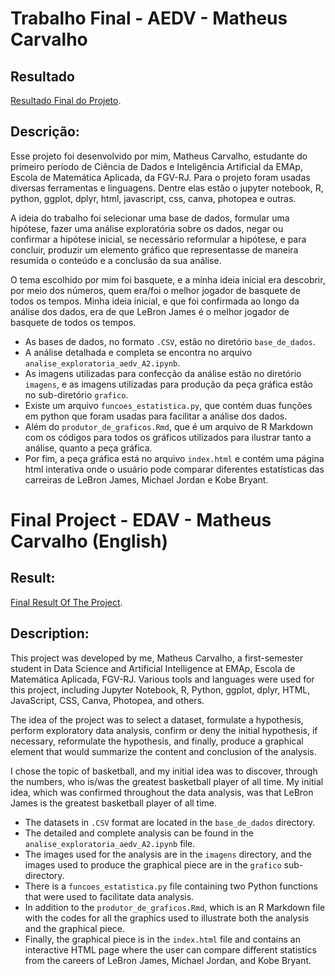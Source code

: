 # Trabalho Final - AEDV - Matheus Carvalho
## Resultado

[Resultado Final do Projeto](https://matcarvalho21.github.io/best_nba_player_of_all_time/).

## Descrição:
Esse projeto foi desenvolvido por mim, Matheus Carvalho, estudante do primeiro período de Ciência de Dados e Inteligência Artificial da EMAp, Escola de Matemática Aplicada, da FGV-RJ. Para o projeto foram usadas diversas ferramentas e linguagens. Dentre elas estão o jupyter notebook, R, python, ggplot, dplyr, html, javascript, css, canva, photopea e outras. 

A ideia do trabalho foi selecionar uma base de dados, formular uma hipótese, fazer uma análise exploratória sobre os dados, negar ou confirmar a hipótese inicial, se necessário reformular a hipótese, e para concluir, produzir um elemento gráfico que representasse de maneira resumida o conteúdo e a conclusão da sua análise. 

O tema escolhido por mim foi basquete, e a minha ideia inicial era descobrir, por meio dos números, quem era/foi o melhor jogador de basquete de todos os tempos. Minha ideia inicial, e que foi confirmada ao longo da análise dos dados, era de que LeBron James é o melhor jogador de basquete de todos os tempos. 

* As bases de dados, no formato `.CSV`, estão no diretório `base_de_dados`. 
* A análise detalhada e completa se encontra no arquivo `analise_exploratoria_aedv_A2.ipynb`. 
* As imagens utilizadas para confecção da análise estão no diretório `imagens`, e as imagens utilizadas para produção da peça gráfica estão no sub-diretório `grafico`. 
* Existe um arquivo `funcoes_estatistica.py`, que contém duas funções em python que foram usadas para facilitar a análise dos dados. 
* Além do `produtor_de_graficos.Rmd`, que é um arquivo de R Markdown com os códigos para todos os gráficos utilizados para ilustrar tanto a análise, quanto a peça gráfica. 
* Por fim, a peça gráfica está no arquivo `index.html` e contém uma página html interativa onde o usuário pode comparar diferentes estatísticas das carreiras de LeBron James, Michael Jordan e Kobe Bryant.
 
# Final Project - EDAV - Matheus Carvalho (English)
## Result:

[Final Result Of The Project](https://matcarvalho21.github.io/best_nba_player_of_all_time/).

## Description:
This project was developed by me, Matheus Carvalho, a first-semester student in Data Science and Artificial Intelligence at EMAp, Escola de Matemática Aplicada, FGV-RJ. Various tools and languages were used for this project, including Jupyter Notebook, R, Python, ggplot, dplyr, HTML, JavaScript, CSS, Canva, Photopea, and others.

The idea of the project was to select a dataset, formulate a hypothesis, perform exploratory data analysis, confirm or deny the initial hypothesis, if necessary, reformulate the hypothesis, and finally, produce a graphical element that would summarize the content and conclusion of the analysis.

I chose the topic of basketball, and my initial idea was to discover, through the numbers, who is/was the greatest basketball player of all time. My initial idea, which was confirmed throughout the data analysis, was that LeBron James is the greatest basketball player of all time.

* The datasets in `.CSV` format are located in the `base_de_dados` directory.
* The detailed and complete analysis can be found in the `analise_exploratoria_aedv_A2.ipynb` file.
* The images used for the analysis are in the `imagens` directory, and the images used to produce the graphical piece are in the `grafico` sub-directory.
* There is a `funcoes_estatistica.py` file containing two Python functions that were used to facilitate data analysis.
* In addition to the `produtor_de_graficos.Rmd`, which is an R Markdown file with the codes for all the graphics used to illustrate both the analysis and the graphical piece.
* Finally, the graphical piece is in the `index.html` file and contains an interactive HTML page where the user can compare different statistics from the careers of LeBron James, Michael Jordan, and Kobe Bryant.
